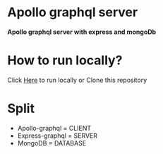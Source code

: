 <h1 > Apollo graphql server</h1>
<strong> Apollo graphql server with express and mongoDb</strong>

#  How to run locally?
Click <a href="http://localhost:4000/graphql"> Here</a> to run locally or Clone this repository

# Split
- Apollo-graphql = CLIENT
- Express-graphql = SERVER
- MongoDB = DATABASE

